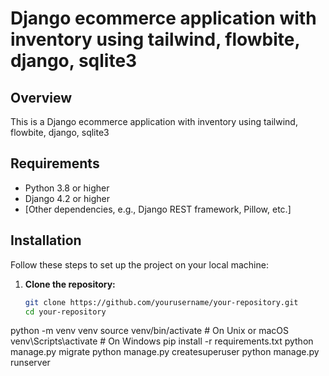 # Django ecommerce application with inventory using tailwind, flowbite, django, sqlite3

## Overview

This is a Django ecommerce application with inventory using tailwind, flowbite, django, sqlite3

## Requirements

- Python 3.8 or higher
- Django 4.2 or higher
- [Other dependencies, e.g., Django REST framework, Pillow, etc.]

## Installation

Follow these steps to set up the project on your local machine:

1. **Clone the repository:**

   ```bash
   git clone https://github.com/yourusername/your-repository.git
   cd your-repository

python -m venv venv
source venv/bin/activate  # On Unix or macOS
venv\Scripts\activate     # On Windows
pip install -r requirements.txt
python manage.py migrate
python manage.py createsuperuser
python manage.py runserver

